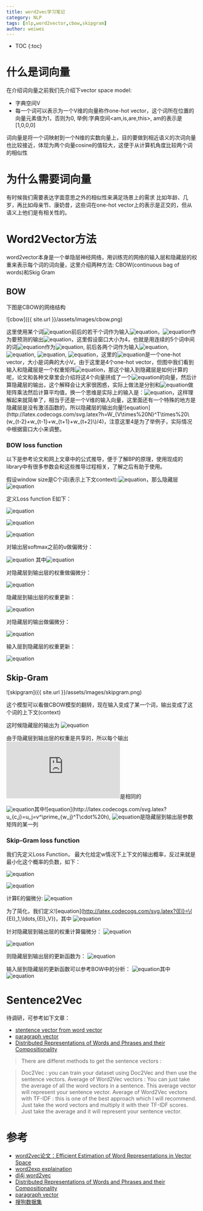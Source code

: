 ```yaml
---
title: word2vec学习笔记
category: NLP
tags: [nlp,word2vector,cbow,skipgram]
author: weiwei
---
```

* TOC
{:toc}

# 什么是词向量

在介绍词向量之前我们先介绍下vector space model:

* 字典空间V
* 每一个词可以表示为一个V维的向量称作one-hot vector，这个词所在位置的向量元素值为1，否则为0, 举例:字典空间<am,is,are,this>, am的表示是[1,0,0,0]

词向量是将一个词映射到一个N维的实数向量上，目的要做到相近语义的次词向量也比较接近，体现为两个向量cosine的值较大，这便于从计算机角度比较两个词的相似性


# 为什么需要词向量

有时候我们需要表达字面意思之外的相似性来满足场景上的需求
比如年龄、几岁，再比如母亲节、康奶昔，这些词在one-hot vector上的表示是正交的，但从语义上他们是有相关性的。

# Word2Vector方法
word2vector本身是一个单隐层神经网络，用训练完的网络的输入层和隐藏层的权重来表示每个词的词向量，这里介绍两种方法: CBOW(continuous bag of words)和Skig Gram

## BOW
下图是CBOW的网络结构

![cbow]({{ site.url }}/assets/images/cbow.png)

这里使用某个词![equation](http://latex.codecogs.com/svg.latex?\matchbf{w_t})前后的若干个词作为输入![equation](http://latex.codecogs.com/svg.latex?\matchbf{x})，![equation](http://latex.codecogs.com/svg.latex?\matchbf{w_t})作为要预测的输出![equation](http://latex.codecogs.com/svg.latex?\matchbf{y})，这里假设窗口大小为4，也就是用连续的5个词中间的词![equation](http://latex.codecogs.com/svg.latex?\mathbf{w_t})作为![equation](http://latex.codecogs.com/svg.latex?\mathbf{y}), 前后各两个词作为输入![equation](http://latex.codecogs.com/svg.latex?\mathbf{w_{t-2}}), ![equation](http://latex.codecogs.com/svg.latex?\mathbf{w_{t-1}}), ![equation](http://latex.codecogs.com/svg.latex?\mathbf{w_{t+1}}), ![equation](http://latex.codecogs.com/svg.latex?\mathbf{w_{t+2}})，这里的![equation](http://latex.codecogs.com/svg.latex?\mathbf{w})是一个one-hot vector，大小是词典的大小V。由于这里是4个one-hot vector，但图中我们看到输入和隐藏层是一个权重矩阵![equation](http://latex.codecogs.com/svg.latex?W_{V\times%20N})，那这个输入到隐藏层是如何计算的呢，论文和各种文章里会介绍将这4个向量拼成了一个![equation](http://latex.codecogs.com/svg.latex?4\times%20V)的向量，然后计算隐藏层的输出，这个解释会让大家很困惑，实际上做法是分别和![equation](http://latex.codecogs.com/svg.latex?W_{V\times%20N})做矩阵乘法然后计算平均值，换一个思维是实际上的输入是：![equation](http://latex.codecogs.com/svg.latex?(w_{t-2}+w_{t-1}+w_{t+1}+w_{t+2})/4)，这样理解起来就简单了，相当于还是一个V维的输入向量，这里面还有一个特殊的地方是隐藏层是没有激活函数的，所以隐藏层的输出向量![equation](http://latex.codecogs.com/svg.latex?h=W_{V\times%20N}^T\times%20\(w_{t-2}+w_{t-1}+w_{t+1}+w_{t+2}\)/4)，注意这里4是为了举例子，实际情况中根据窗口大小来调整。


### BOW loss function
以下是参考论文和网上文章中的公式推导，便于了解BP的原理，使用现成的library中有很多参数会和这些推导过程相关，了解之后有助于使用。

假设window size是C个词(表示上下文context):![equation](http://latex.codecogs.com/svg.latex?\{x_1,...,x_c\})，那么隐藏层
![equation](http://latex.codecogs.com/svg.latex?h=W_{V\times%20N}^{T}\frac{\sum_{i=1}^{C}\mathbf{x_i}}{C})

定义Loss function E如下：

![equation](http://latex.codecogs.com/svg.latex?E=-\log%20p(w_o\mid%20w_{i,1},\ldots,w_{i,C}))

![equation](http://latex.codecogs.com/svg.latex?=-u_{j^*}+\log\sum_{j\prime=1}^{V}\exp(u_j^\prime))

![equation](http://latex.codecogs.com/svg.latex?=-{v^\prime}_{w_o}^{T}\cdot%20{h}+\log\sum_{j^\prime=1}^{V}\exp({v^\prime}_{w_j}^{T}\cdot\%20{h}))

对输出层softmax之前的u做偏微分：

![equation](http://latex.codecogs.com/svg.latex?\frac{\partial{E}}{\partial{u_j}}=y_j-t_j=e_j)
其中![equation](http://latex.codecogs.com/svg.latex?t_j=1(j=j^*))

对隐藏层到输出层的权重做偏微分：

![equation](http://latex.codecogs.com/svg.latex?\frac{\partial{E}}{\partial{w^\prime_{ij}}}=\frac{\partial{E}}{\partial{u_j}}\cdot\frac{\partial{u_j}}{\partial{w^\prime_{ij}}}=e_j\cdot%20h_i)

隐藏层到输出层的权重更新：

![equation](http://latex.codecogs.com/svg.latex?{v^\prime}_{w_j}={v^\prime}_{w_j}-\eta\cdot%20e_j\cdot%20{h})


对隐藏层的输出做偏微分：

![equation](http://latex.codecogs.com/svg.latex?\frac{\partial{E}}{\partial{h_i}}=\sum_{j=1}^{V}\frac{\partial{E}}{\partial{u_j}}\cdot\frac{u_j}{h_i}=\sum_{j=1}^{V}e_j\cdot%20w^\prime_{ij}:={EH}_i)

输入层到隐藏层的权重更新：

![equation](http://latex.codecogs.com/svg.latex?{v}_{w_{I,c}}={v}_{w_{I,c}}-\frac{1}{C}\eta\cdot%20e_j\cdot%20{h})


## Skip-Gram
![skipgram]({{ site.url }}/assets/images/skipgram.png)

这个模型可以看做CBOW模型的翻转，现在输入变成了某一个词，输出变成了这个词的上下文(context)

这时候隐藏层的输出为
![equation](http://latex.codecogs.com/svg.latex?h=W_{k,\cdot}^T:=v_{w_I}^T)

由于隐藏层到输出层的权重是共享的，所以每个输出![equation](http://latex.codecogs.com/svg.latex?y)是相同的

![equation](http://latex.codecogs.com/svg.latex?p(w_{c,j}=w_{O,c}\mid%20W_I)=y_{c,j}=\frac{\exp(u_{c,j})}{\sum_{j^\prime=1}^{V}\exp(u_{j^\prime})})其中![equation](http://latex.codecogs.com/svg.latex?u_{c,j}=u_j=v^\prime_{w_j}^T\cdot%20h), ![equation](http://latex.codecogs.com/svg.latex?v^\prime_{w_j})是隐藏层到输出层参数矩阵的某一列

### Skip-Gram loss function
我们先定义Loss Function， 最大化给定w情况下上下文的输出概率，反过来就是最小化这个概率的负数，如下：

![equation](http://latex.codecogs.com/svg.latex?E=-\log%20p(w_{O,1},\ldots,w_{O,C}\mid%20w_I)=-\log\prod_{c=1}^C\frac{\exp(u_{c,j_c^*})}{\sum_{j^\prime=1}^{V}\exp(u_j^\prime)})

![equation](http://latex.codecogs.com/svg.latex?=-\sum_{c=1}^{C}u_{j_c^*}+C\cdot\log\sum_{j^\prime=1}^{V}\exp(u_{j^\prime}))

计算E的偏微分:
![equation](http://latex.codecogs.com/svg.latex?=\frac{\partial{E}}{\partial{u_{c,j}}}=\sum_{c=1}^{C}(y_{c,j}-t_{c,j})=\sum_{c=1}^{C}e_{c,j})


为了简化，我们定义![equation](http://latex.codecogs.com/svg.latex?{EI}=\{ {EI}_1,\ldots,{EI}_V\})，其中
![equation](http://latex.codecogs.com/svg.latex?{EI}_j=\sum_{c=1}^{C}e_{c,j})

针对隐藏层到输出层的权重计算偏微分：
![equation](http://latex.codecogs.com/svg.latex?\frac{\partial{E}}{\partial{w^\prime_{ij}}}=\sum_{c=1}^{C}\frac{\partial%20E}{\partial%20u_{c,j}}\cdot\frac{\partial%20u_{c,j}}{\partial{w^\prime_{ij}}})


![equation](http://latex.codecogs.com/svg.latex?={EI}_j\cdot%20h_i)

则隐藏层到输出层的更新函数为：
![equation](http://latex.codecogs.com/svg.latex?w^\prime_{ij}=w^\prime_{ij}-\eta\cdot%20{EI}_j\cdot%20h_i)

输入层到隐藏层的更新函数可以参考BOW中的分析：
![equation](http://latex.codecogs.com/svg.latex?v_{wI}=v_{wI}-\eta\cdot{EH}^T)其中![equation](http://latex.codecogs.com/svg.latex?{EH}_i=\sum_{j=1}^{V}{EI}_j\cdot%20w^\prime_{ij})


# Sentence2Vec
待调研，可参考如下文章：

* [stentence vector from word vector](http://stackoverflow.com/questions/29760935/how-to-get-vector-for-a-sentence-from-the-word2vec-of-tokens-in-sentence)
* [paragraph vector](https://cs.stanford.edu/~quocle/paragraph_vector.pdf)
* [Distributed Representations of Words and Phrases
and their Compositionality](https://papers.nips.cc/paper/5021-distributed-representations-of-words-and-phrases-and-their-compositionality.pdf)

>There are differet methods to get the sentence vectors :

>Doc2Vec : you can train your dataset using Doc2Vec and then use the sentence vectors.
Average of Word2Vec vectors : You can just take the average of all the word vectors in a sentence. This average vector will represent your sentence vector.
Average of Word2Vec vectors with TF-IDF : this is one of the best approach which I will recommend. Just take the word vectors and multiply it with their TF-IDF scores. Just take the average and it will represent your sentence vector.


# 参考
* [word2vec论文：Efficient Estimation of Word Representations in
Vector Space](https://arxiv.org/pdf/1301.3781.pdf)
* [word2exp explaination](http://www-personal.umich.edu/~ronxin/pdf/w2vexp.pdf)
* [dl4j word2vec](https://deeplearning4j.org/word2vec.html)
* [Distributed Representations of Words and Phrases
and their Compositionality](https://papers.nips.cc/paper/5021-distributed-representations-of-words-and-phrases-and-their-compositionality.pdf)
* [paragraph vector](https://cs.stanford.edu/~quocle/paragraph_vector.pdf)
* [搜狗数据集](http://www.sogou.com/labs/resource/ca.php)